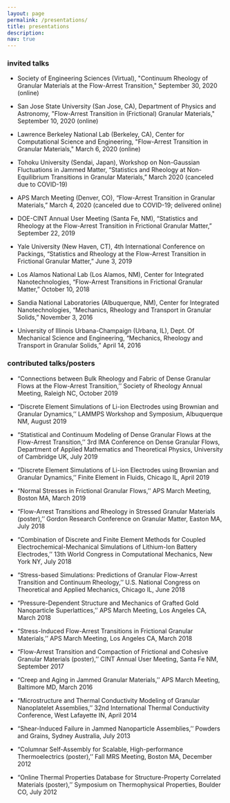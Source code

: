 ```yaml
---
layout: page
permalink: /presentations/
title: presentations
description: 
nav: true
---
```


### invited talks

- Society of Engineering Sciences (Virtual), "Continuum Rheology of Granular Materials at the Flow-Arrest Transition," September 30, 2020 (online) 

- San Jose State University (San Jose, CA), Department of Physics and Astronomy, "Flow-Arrest Transition in (Frictional) Granular Materials," September 10, 2020 (online)

- Lawrence Berkeley National Lab (Berkeley, CA), Center for Computational Science and Engineering, "Flow-Arrest Transition in Granular Materials," March 6, 2020 (online)

- Tohoku University (Sendai, Japan), Workshop on Non-Gaussian Fluctuations in Jammed Matter, “Statistics and Rheology at Non-Equilibrium Transitions in Granular Materials,” March 2020 (canceled due to COVID-19)

- APS March Meeting (Denver, CO), “Flow-Arrest Transition in Granular Materials,” March 4, 2020 (canceled due to COVID-19; delivered online)

- DOE-CINT Annual User Meeting (Santa Fe, NM), “Statistics and Rheology at the Flow-Arrest Transition in Frictional Granular Matter,” September 22, 2019

- Yale University (New Haven, CT), 4th International Conference on Packings, “Statistics and Rheology at the Flow-Arrest Transition in Frictional Granular Matter,” June 3, 2019

- Los Alamos National Lab (Los Alamos, NM), Center for Integrated Nanotechnologies, “Flow-Arrest Transitions in Frictional Granular Matter,” October 10, 2018

- Sandia National Laboratories (Albuquerque, NM), Center for Integrated Nanotechnologies, “Mechanics, Rheology and Transport in Granular Solids,” November 3, 2016

- University of Illinois Urbana-Champaign (Urbana, IL), Dept. Of Mechanical Science and Engineering, “Mechanics, Rheology and Transport in Granular Solids,” April 14, 2016

### contributed talks/posters

- “Connections between Bulk Rheology and Fabric of Dense Granular Flows at the Flow-Arrest Transition,’’ Society of Rheology Annual Meeting, Raleigh NC, October 2019

- “Discrete Element Simulations of Li-ion Electrodes using Brownian and Granular Dynamics,’’ LAMMPS Workshop and Symposium, Albuquerque NM, August 2019

- “Statistical and Continuum Modeling of Dense Granular Flows at the Flow-Arrest Transition,’’ 3rd IMA Conference on Dense Granular Flows, Department of Applied Mathematics and Theoretical Physics, University of Cambridge UK, July 2019

- “Discrete Element Simulations of Li-ion Electrodes using Brownian and Granular Dynamics,’’ Finite Element in Fluids, Chicago IL, April 2019

- “Normal Stresses in Frictional Granular Flows,’’ APS March Meeting, Boston MA, March 2019

- “Flow-Arrest Transitions and Rheology in Stressed Granular Materials (poster),’’ Gordon Research Conference on Granular Matter, Easton MA, July 2018

- “Combination of Discrete and Finite Element Methods for Coupled Electrochemical-Mechanical Simulations of Lithium-Ion Battery Electrodes,’’ 13th World Congress in Computational Mechanics, New York NY, July 2018

- “Stress-based Simulations: Predictions of Granular Flow-Arrest Transition and Continuum Rheology,’’ U.S. National Congress on Theoretical and Applied Mechanics, Chicago IL, June 2018

- “Pressure-Dependent Structure and Mechanics of Grafted Gold Nanoparticle Superlattices,’’ APS March Meeting, Los Angeles CA, March 2018

- “Stress-Induced Flow-Arrest Transitions in Frictional Granular Materials,’’ APS March Meeting, Los Angeles CA, March 2018

- “Flow-Arrest Transition and Compaction of Frictional and Cohesive Granular Materials (poster),’’ CINT Annual User Meeting, Santa Fe NM, September 2017

- “Creep and Aging in Jammed Granular Materials,’’ APS March Meeting, Baltimore MD, March 2016

- “Microstructure and Thermal Conductivity Modeling of Granular Nanoplatelet Assemblies,’’ 32nd International Thermal Conductivity Conference, West Lafayette IN, April 2014

- “Shear-Induced Failure in Jammed Nanoparticle Assemblies,’’ Powders and Grains, Sydney Australia, July 2013

- “Columnar Self-Assembly for Scalable, High-performance Thermoelectrics (poster),’’ Fall MRS Meeting, Boston MA, December 2012

- “Online Thermal Properties Database for Structure-Property Correlated Materials (poster),’’ Symposium on Thermophysical Properties, Boulder CO, July 2012

